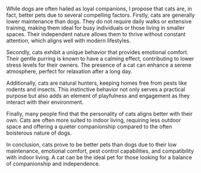 While dogs are often hailed as loyal companions, I propose that cats are, in fact, better pets due to several compelling factors. Firstly, cats are generally lower maintenance than dogs. They do not require daily walks or extensive training, making them ideal for busy individuals or those living in smaller spaces. Their independent nature allows them to thrive without constant attention, which aligns well with modern lifestyles. 

Secondly, cats exhibit a unique behavior that provides emotional comfort. Their gentle purring is known to have a calming effect, contributing to lower stress levels for their owners. The presence of a cat can enhance a serene atmosphere, perfect for relaxation after a long day.

Additionally, cats are natural hunters, keeping homes free from pests like rodents and insects. This instinctive behavior not only serves a practical purpose but also adds an element of playfulness and engagement as they interact with their environment.

Finally, many people find that the personality of cats aligns better with their own. Cats are often more suited to indoor living, requiring less outdoor space and offering a quieter companionship compared to the often boisterous nature of dogs.

In conclusion, cats prove to be better pets than dogs due to their low maintenance, emotional comfort, pest control capabilities, and compatibility with indoor living. A cat can be the ideal pet for those looking for a balance of companionship and independence.